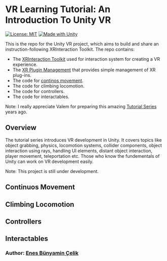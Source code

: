 # VR Learning Tutorial: An Introduction To Unity VR

[![License: MIT](https://img.shields.io/badge/License-MIT-yellow.svg)](https://opensource.org/licenses/MIT)
[![Made with Unity](https://img.shields.io/badge/Made%20with-Unity-57b9d3.svg?style=flat&logo=unity)](https://unity3d.com)


This is the repo for the Unity VR project, which aims to build and share an instruction-following XRInteraction Toolkit. The repo contains:

- The [XRInteraction Toolkit](https://docs.unity3d.com/Packages/com.unity.xr.interaction.toolkit@2.4/manual/index.html) used for interaction system for creating a VR experience.
- The [XR Plugin Management](https://docs.unity3d.com/Manual/com.unity.xr.management.html) that provides simple management of XR plug-ins.
- The code for [continos movement](#overview).
- The code for climbing locomotion.
- The code for controllers.
- The code for interactables.

Note: I really appreciate Valem for preparing this amazing [Tutorial Series](https://www.youtube.com/playlist?list=PLrk7hDwk64-a_gf7mBBduQb3PEBYnG4fU) years ago.

## Overview 

The tutorial series introduces VR development in Unity. It covers topics like object grabbing, physics, locomotion systems, collider components, object interaction using rays, handling UI elements, distant object interaction, player movement, teleportation etc. Those who know the fundementals of Unity can work on VR development easily.

Note: This project is still under development.

## Continuos Movement



## Climbing Locomotion



## Controllers



## Interactables



### Author: [Enes Bünyamin Çelik](https://github.com/enesbunyamincelik)
